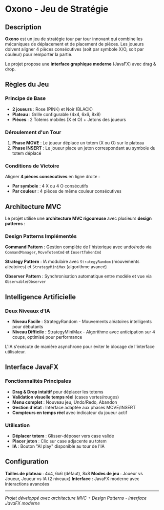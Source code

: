 # Oxono - Jeu de Stratégie

## Description

**Oxono** est un jeu de stratégie tour par tour innovant qui combine les mécaniques de déplacement et de placement de pièces. Les joueurs doivent aligner 4 pièces consécutives (soit par symbole X/O, soit par couleur) pour remporter la partie.

Le projet propose une **interface graphique moderne** (JavaFX) avec drag & drop.

## Règles du Jeu

### Principe de Base
- **2 joueurs** : Rose (PINK) et Noir (BLACK)
- **Plateau** : Grille configurable (4x4, 6x6, 8x8)
- **Pièces** : 2 Totems mobiles (X et O) + Jetons des joueurs

### Déroulement d'un Tour
1. **Phase MOVE** : Le joueur déplace un totem (X ou O) sur le plateau
2. **Phase INSERT** : Le joueur place un jeton correspondant au symbole du totem déplacé

### Conditions de Victoire
Aligner **4 pièces consécutives** en ligne droite :
- **Par symbole** : 4 X ou 4 O consécutifs
- **Par couleur** : 4 pièces de même couleur consécutives

## Architecture MVC

Le projet utilise une **architecture MVC rigoureuse** avec plusieurs **design patterns** :

### Design Patterns Implémentés

**Command Pattern** : Gestion complète de l'historique avec undo/redo via `CommandManager`, `MoveTotemCmd` et `InsertTokenCmd`

**Strategy Pattern** : IA modulaire avec `StrategyRandom` (mouvements aléatoires) et `StrategyMiniMax` (algorithme avancé)

**Observer Pattern** : Synchronisation automatique entre modèle et vue via `Observable`/`Observer`

## Intelligence Artificielle

### Deux Niveaux d'IA
- **Niveau Facile** : StrategyRandom - Mouvements aléatoires intelligents pour débutants
- **Niveau Difficile** : StrategyMiniMax - Algorithme avec anticipation sur 4 coups, optimisé pour performance

L'IA s'exécute de manière asynchrone pour éviter le blocage de l'interface utilisateur.

## Interface JavaFX

### Fonctionnalités Principales
- **Drag & Drop intuitif** pour déplacer les totems
- **Validation visuelle temps réel** (cases vertes/rouges)  
- **Menu complet** : Nouveau jeu, Undo/Redo, Abandon
- **Gestion d'état** : Interface adaptée aux phases MOVE/INSERT
- **Compteurs en temps réel** avec indicateur du joueur actif

### Utilisation
- **Déplacer totem** : Glisser-déposer vers case valide
- **Placer jeton** : Clic sur case adjacente au totem  
- **IA** : Bouton "AI play" disponible au tour de l'IA

## Configuration

**Tailles de plateau** : 4x4, 6x6 (défaut), 8x8
**Modes de jeu** : Joueur vs Joueur, Joueur vs IA (2 niveaux)
**Interface** : JavaFX moderne avec interactions avancées

---

*Projet développé avec architecture MVC + Design Patterns - Interface JavaFX moderne*
